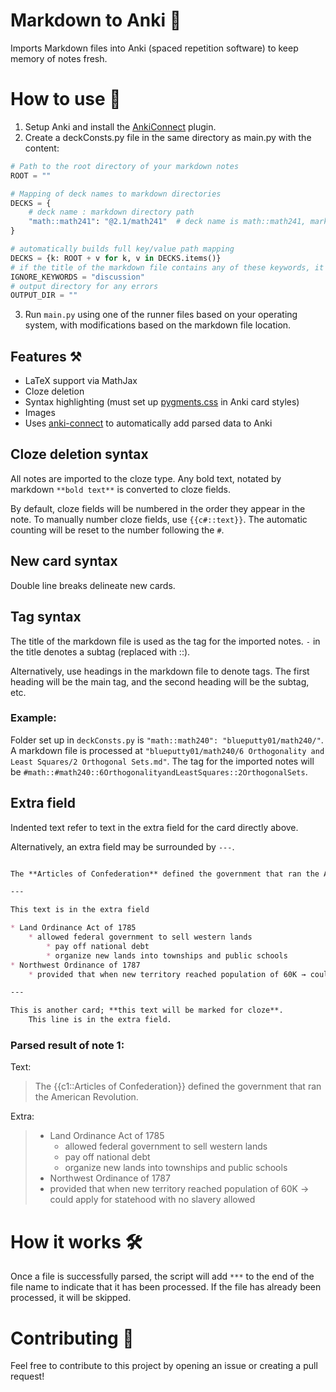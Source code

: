 # Markdown to Anki 📄

Imports Markdown files into Anki (spaced repetition software) to keep memory of notes fresh.

# How to use 🤔

1. Setup Anki and install the [AnkiConnect](https://ankiweb.net/shared/info/2055492159) plugin.
2. Create a deckConsts.py file in the same directory as main.py with the content:

```python
# Path to the root directory of your markdown notes
ROOT = ""

# Mapping of deck names to markdown directories
DECKS = {
    # deck name : markdown directory path
    "math::math241": "@2.1/math241"  # deck name is math::math241, markdown directory path is @2.1/math241
}

# automatically builds full key/value path mapping
DECKS = {k: ROOT + v for k, v in DECKS.items()}
# if the title of the markdown file contains any of these keywords, it will be ignored
IGNORE_KEYWORDS = "discussion"
# output directory for any errors
OUTPUT_DIR = ""
```

3. Run `main.py` using one of the runner files based on your operating system, with modifications based on the markdown
   file location.

## Features ⚒️

* LaTeX support via MathJax
* Cloze deletion
* Syntax highlighting (must set up [pygments.css](https://github.com/richleland/pygments-css) in Anki card styles)
* Images
* Uses [anki-connect](https://github.com/FooSoft/anki-connect#media-actions) to automatically add parsed data to Anki

## Cloze deletion syntax

All notes are imported to the cloze type. Any bold text, notated by markdown `**bold text**` is converted to cloze
fields.

By default, cloze fields will be numbered in the order they appear in the note. To manually number cloze fields, use
`{{c#::text}}`. The automatic counting will be reset to the number following the `#`.

## New card syntax

Double line breaks delineate new cards.

## Tag syntax

The title of the markdown file is used as the tag for the imported notes. `-` in the title denotes a subtag (replaced
with ::).

Alternatively, use headings in the markdown file to denote tags. The first heading will be the main tag, and the second
heading will be the subtag, etc.

### Example:

Folder set up in `deckConsts.py` is `"math::math240": "blueputty01/math240/"`. A markdown file is processed at
`"blueputty01/math240/6 Orthogonality and Least Squares/2 Orthogonal Sets.md"`.
The tag for the imported notes will be `#math::#math240::6OrthogonalityandLeastSquares::2OrthogonalSets`.

## Extra field

Indented text refer to text in the extra field for the card directly above.

Alternatively, an extra field may be surrounded by `---`.

```markdown

The **Articles of Confederation** defined the government that ran the American Revolution.

---

This text is in the extra field

* Land Ordinance Act of 1785
    * allowed federal government to sell western lands
        * pay off national debt
        * organize new lands into townships and public schools
* Northwest Ordinance of 1787
    * provided that when new territory reached population of 60K → could apply for statehood with no slavery allowed

---

This is another card; **this text will be marked for cloze**.
    This line is in the extra field.

```

### Parsed result of note 1:

Text:
> The {{c1::Articles of Confederation}} defined the government that ran the American Revolution.

Extra:

> * Land Ordinance Act of 1785
>   * allowed federal government to sell western lands
>   * pay off national debt
>   * organize new lands into townships and public schools
> * Northwest Ordinance of 1787
>  * provided that when new territory reached population of 60K → could apply for statehood with no slavery allowed

# How it works 🛠️

Once a file is successfully parsed, the script will add `***` to the end of the file name to indicate that it has been
processed. If the file has already been processed, it will be skipped.

# Contributing 🤝

Feel free to contribute to this project by opening an issue or creating a pull request!